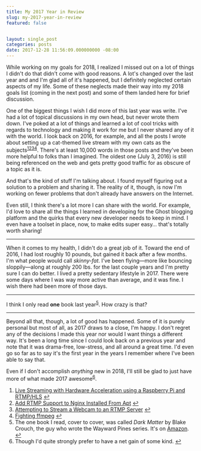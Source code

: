```yaml
---
title: My 2017 Year in Review
slug: my-2017-year-in-review
featured: false


layout: single_post
categories: posts
date: 2017-12-28 11:56:09.000000000 -08:00
---
```


While working on my goals for 2018, I realized I missed out on a lot of things I didn't do that didn't come with good reasons. A lot's changed over the last year and and I'm glad all of it's happened, but I definitely neglected certain aspects of my life. Some of these neglects made their way into my 2018 goals list (coming in the next post) and some of them landed here for brief discussion.

One of the biggest things I wish I did more of this last year was write. I've had a lot of topical discussions in my own head, but never wrote them down. I've poked at a lot of things and learned a lot of cool tricks with regards to technology and making it work for me but I never shared any of it with the world. I look back on 2016, for example, and all the posts I wrote about setting up a cat-themed live stream with my own cats as the subjects<sup><a href="#fn-1">1</a></sup><sup><a href="#fn-2">2</a></sup><sup><a href="#fn-3">3</a></sup><sup><a href="#fn-4">4</a></sup>. There's at least 10,000 words in those posts and they've been more helpful to folks than I imagined. The oldest one (July 3, 2016) is still being referenced on the web and gets pretty good traffic for as obscure of a topic as it is.

And that's the kind of stuff I'm talking about. I found myself figuring out a solution to a problem and sharing it. The reality of it, though, is now I'm working on fewer problems that don't already have answers on the Internet.

Even still, I think there's a lot more I can share with the world. For example, I'd love to share all the things I learned in developing for the Ghost blogging platform and the quirks that every new developer needs to keep in mind. I even have a toolset in place, now, to make edits super easy… that's totally worth sharing!

* * *

When it comes to my health, I didn't do a great job of it. Toward the end of 2016, I had lost roughly 10 pounds, but gained it back after a few months. I'm what people would call _skinny-fat_. I've been flying—more like bouncing sloppily—along at roughly 200 lbs. for the last couple years and I'm pretty sure I can do better. I lived a pretty sedentary lifestyle in 2017. There were some days where I was way more active than average, and it was fine. I wish there had been more of those days.

* * *

I think I only read **one** book last year<sup><a href="#fn-5">5</a></sup>. How crazy is that?

* * *

Beyond all that, though, a lot of good has happened. Some of it is purely personal but most of all, as 2017 draws to a close, I'm happy. I don't regret any of the decisions I made this year nor would I want things a different way. It's been a long time since I could look back on a previous year and note that it was drama-free, low-stress, and all around a great time. I'd even go so far as to say it's the first year in the years I remember where I've been able to say that.

Even if I don't accomplish _anything_ new in 2018, I'll still be glad to just have more of what made 2017 awesome<sup><a href="#fn-6">6</a></sup>.

1. [Live Streaming with Hardware Acceleration using a Raspberry Pi and RTMP/HLS](http://johnathan.org/rpi-h264-hw-acceleration/) [↩](#fnref-1)
2. [Add RTMP Support to Nginx Installed From Apt](http://johnathan.org/rtmp-nginx-apt/) [↩](#fnref-2)
3. [Attempting to Stream a Webcam to an RTMP Server](http://johnathan.org/2016/07/stream-rtmp.html) [↩](#fnref-3)
4. [Fighting ffmpeg](http://johnathan.org/posts/2016/07/fighting-ffmpeg.html) [↩](#fnref-4)
5. The one book I read, cover to cover, was called _Dark Matter_ by Blake Crouch, the guy who wrote the Wayward Pines series. It's on [Amazon](http://amzn.to/2zF9bM0). [↩](#fnref-5)
6. Though I'd quite strongly prefer to have a net gain of some kind. [↩](#fnref-6)
